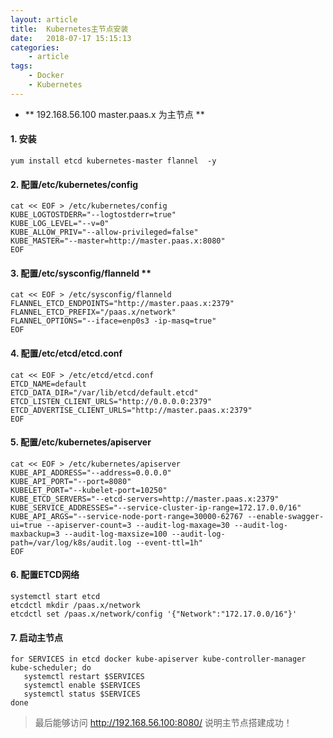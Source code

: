 ```yaml
---
layout: article
title:	Kubernetes主节点安装
date:	2018-07-17 15:15:13
categories:
    - article
tags:
    - Docker
    - Kubernetes
---
```



* ** 192.168.56.100 master.paas.x 为主节点 **

#### 1. 安装

```shell
yum install etcd kubernetes-master flannel  -y
```

#### 2. 配置/etc/kubernetes/config

```shell
cat << EOF > /etc/kubernetes/config
KUBE_LOGTOSTDERR="--logtostderr=true"
KUBE_LOG_LEVEL="--v=0"
KUBE_ALLOW_PRIV="--allow-privileged=false"
KUBE_MASTER="--master=http://master.paas.x:8080"
EOF
```

#### 3. 配置/etc/sysconfig/flanneld **

```shell
cat << EOF > /etc/sysconfig/flanneld
FLANNEL_ETCD_ENDPOINTS="http://master.paas.x:2379"
FLANNEL_ETCD_PREFIX="/paas.x/network"
FLANNEL_OPTIONS="--iface=enp0s3 -ip-masq=true"
EOF
```

#### 4. 配置/etc/etcd/etcd.conf

```shell
cat << EOF > /etc/etcd/etcd.conf
ETCD_NAME=default
ETCD_DATA_DIR="/var/lib/etcd/default.etcd"
ETCD_LISTEN_CLIENT_URLS="http://0.0.0.0:2379"
ETCD_ADVERTISE_CLIENT_URLS="http://master.paas.x:2379"
EOF
```

#### 5. 配置/etc/kubernetes/apiserver

```shell
cat << EOF > /etc/kubernetes/apiserver
KUBE_API_ADDRESS="--address=0.0.0.0"
KUBE_API_PORT="--port=8080"
KUBELET_PORT="--kubelet-port=10250"
KUBE_ETCD_SERVERS="--etcd-servers=http://master.paas.x:2379"
KUBE_SERVICE_ADDRESSES="--service-cluster-ip-range=172.17.0.0/16"
KUBE_API_ARGS="--service-node-port-range=30000-62767 --enable-swagger-ui=true --apiserver-count=3 --audit-log-maxage=30 --audit-log-maxbackup=3 --audit-log-maxsize=100 --audit-log-path=/var/log/k8s/audit.log --event-ttl=1h"
EOF
```

#### 6. 配置ETCD网络

```shell
systemctl start etcd
etcdctl mkdir /paas.x/network
etcdctl set /paas.x/network/config '{"Network":"172.17.0.0/16"}'
```

#### 7. 启动主节点

```shell
for SERVICES in etcd docker kube-apiserver kube-controller-manager kube-scheduler; do
   systemctl restart $SERVICES
   systemctl enable $SERVICES
   systemctl status $SERVICES
done
```

> 最后能够访问 http://192.168.56.100:8080/ 说明主节点搭建成功！